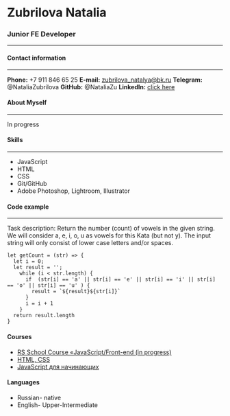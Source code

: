 # __Zubrilova Natalia__
### Junior FE Developer

___
#### Contact information
___

**Phone:** +7 911 846 65 25
**E-mail:** zubrilova_natalya@bk.ru
**Telegram:** @NataliaZubrilova
**GitHub:** @NataliaZu
**LinkedIn:** [click here](https://www.linkedin.com/in/natalia-zubrilova-b64b23a5)

#### About Myself
___
In progress

#### Skills
___
* JavaScript
* HTML
* CSS
* Git/GitHub
* Adobe Photoshop, Lightroom, Illustrator

#### Code example
___
Task description:
Return the number (count) of vowels in the given string.
We will consider a, e, i, o, u as vowels for this Kata (but not y).
The input string will only consist of lower case letters and/or spaces.
```
let getCount = (str) => {
  let i = 0;
  let result = '';
    while (i < str.length) {
      if  (str[i] == 'a' || str[i] == 'e' || str[i] == 'i' || str[i] == 'o' || str[i] == 'u' ) {
        result = `${result}${str[i]}`
      }
      i = i + 1
    }  
  return result.length
} 
```


#### Courses
* [RS School Course «JavaScript/Front-end (in progress)](https://rs.school/js/)
* [HTML, CSS](https://ru.code-basics.com/)
* [JavaScript для начинающих](https://www.youtube.com/watch?v=CxgOKJh4zWE)

#### Languages
* Russian- native
* English- Upper-Intermediate